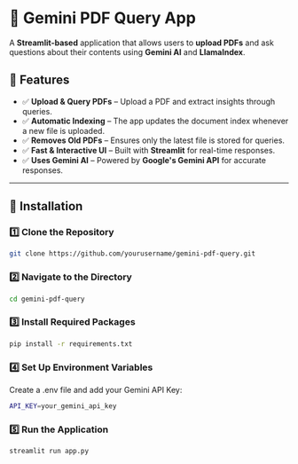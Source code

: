 # 📄 Gemini PDF Query App

A **Streamlit-based** application that allows users to **upload PDFs** and ask questions about their contents using **Gemini AI** and **LlamaIndex**.

## 🚀 Features

- ✅ **Upload & Query PDFs** – Upload a PDF and extract insights through queries.
- ✅ **Automatic Indexing** – The app updates the document index whenever a new file is uploaded.
- ✅ **Removes Old PDFs** – Ensures only the latest file is stored for queries.
- ✅ **Fast & Interactive UI** – Built with **Streamlit** for real-time responses.
- ✅ **Uses Gemini AI** – Powered by **Google's Gemini API** for accurate responses.

---

## 📌 Installation

### 1️⃣ Clone the Repository
```bash
git clone https://github.com/yourusername/gemini-pdf-query.git
```
### 2️⃣ Navigate to the Directory
```bash
cd gemini-pdf-query
```
### 3️⃣ Install Required Packages
```bash
pip install -r requirements.txt
```
### 4️⃣ Set Up Environment Variables
Create a .env file and add your Gemini API Key:
```bash
API_KEY=your_gemini_api_key
```
### 5️⃣ Run the Application
```bash
streamlit run app.py
```
